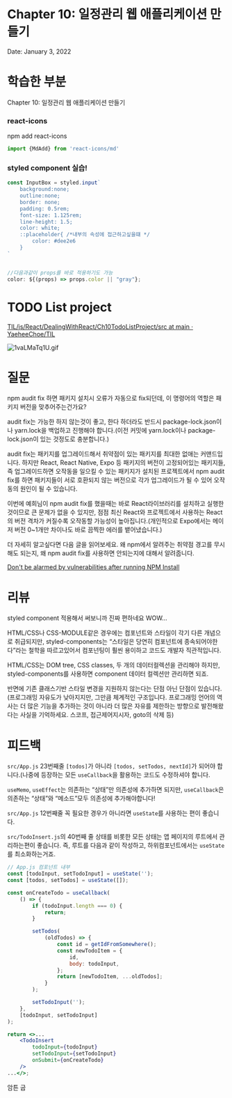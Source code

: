 # Chapter 10: 일정관리 웹 애플리케이션 만들기

Date: January 3, 2022

# 학습한 부분

Chapter 10: 일정관리 웹 애플리케이션 만들기

### react-icons

npm add react-icons

```jsx
import {MdAdd} from 'react-icons/md'
```

### styled component 실습!

```jsx
const InputBox = styled.input`
	background:none;
	outline:none;
	border: none;
	padding: 0.5rem;
	font-size: 1.125rem;
	line-height: 1.5;
	color: white;
	::placeholder{ /*내부의 속성에 접근하고싶을떄 */
		color: #dee2e6
	}
`
```

```jsx

//다음과같이 props를 바로 적용하기도 가능
color: ${(props) => props.color || "gray"};
```

# TODO List project

[TIL/js/React/DealingWithReact/Ch10TodoListProject/src at main · YaeheeChoe/TIL](https://github.com/YaeheeChoe/TIL/tree/main/js/React/DealingWithReact/Ch10TodoListProject/src)

![1vaLMaTq1U.gif](Chapter%2010%20%E1%84%8B%E1%85%B5%E1%86%AF%E1%84%8C%E1%85%A5%E1%86%BC%E1%84%80%E1%85%AA%E1%86%AB%E1%84%85%E1%85%B5%20%E1%84%8B%E1%85%B0%E1%86%B8%20%E1%84%8B%E1%85%A2%E1%84%91%E1%85%B3%E1%86%AF%E1%84%85%E1%85%B5%E1%84%8F%E1%85%A6%E1%84%8B%E1%85%B5%E1%84%89%E1%85%A7%E1%86%AB%20%E1%84%86%E1%85%A1%E1%86%AB%E1%84%83%E1%85%B3%E1%86%AF%E1%84%80%E1%85%B5%20f18c5aed7b9248128a20d88dd430bb3d/1vaLMaTq1U.gif)

# 질문

npm audit fix 하면 패키지 설치시 오류가 자동으로 fix되던데, 이 명령어의 역할은 패키지 버전을 맞추어주는건가요?

audit fix는 가능한 하지 않는것이 좋고, 한다 하더라도 반드시 package-lock.json이나 yarn.lock을 백업하고 진행해야 합니다.(이전 커밋에 yarn.lock이나 package-lock.json이 있는 것정도로 충분합니다.)

audit fix는 패키지를 업그레이드해서 취약점이 있는 패키지를 최대한 없애는 커맨드입니다. 하지만 React, React Native, Expo 등 패키지의 버전이 고정되어있는 패키지들, 즉 업그레이드하면 오작동을 일으킬 수 있는 패키지가 설치된 프로젝트에서 npm audit fix를 하면 패키지들이 서로 호환되지 않는 버전으로 각가 업그레이드가 될 수 있어 오작동의 원인이 될 수 있습니다.

이번에 예희님이 npm audit fix를 했을때는 바로 React라이브러리를 설치하고 실행한 것이므로 큰 문제가 없을 수 있지만, 점점 최신 React와 프로젝트에서 사용하는 React의 버전 격차가 커질수록 오작동할 가능성이 높아집니다.(개인적으로 Expo에서는 메이저 버전 0~1개만 차이나도 바로 끔찍한 에러를 뱉어냈습니다.)

더 자세히 알고싶다면 다음 글을 읽어보세요. 왜 npm에서 알려주는 취약점 경고를 무시해도 되는지, 왜 npm audit fix를 사용하면 안되는지에 대해서 알려줍니다.

[Don't be alarmed by vulnerabilities after running NPM Install](https://www.voitanos.io/blog/don-t-be-alarmed-by-vulnerabilities-after-running-npm-install/)

# 리뷰

styled component 적용해서 써보니까 진짜 편하네요 WOW...

HTML/CSS나 CSS-MODULE같은 경우에는 컴포넌트와 스타일이 각기 다른 개념으로 취급되지만, styled-components는 “스타일은 당연히 컴포넌트에 종속되어야한다”라는 철학을 따르고있어서 컴포넌팅이 훨씬 용이하고 코드도 개발자 직관적입니다.

HTML/CSS는 DOM tree, CSS classes, 두 개의 데이터컬렉션을 관리해야 하지만, styled-components를 사용하면 component 데이터 컬렉션만 관리하면 되죠.

반면에 기존 클래스기반 스타일 변경을 지원하지 않는다는 단점 아닌 단점이 있습니다.(프로그래밍 자유도가 낮아지지만, 그만큼 체계적인 구조입니다. 프로그래밍 언어의 역사는 더 많은 기능을 추가하는 것이 아니라 더 많은 자유를 제한하는 방향으로 발전해왔다는 사실을 기억하세요. 스코프, 접근제어지시자, goto의 삭제 등)

# 피드백

`src/App.js` 23번째줄 `[todos]`가 아니라 `[todos, setTodos, nextId]`가 되어야 합니다.(나중에 등장하는 모든 `useCallback`을 활용하는 코드도 수정하셔야 합니다.

`useMemo`, `useEffect`는 의존하는 “상태”만 의존성에 추가하면 되지만, `useCallback`은 의존하는 “상태”와 “메소드”모두 의존성에 추가해야합니다!

`src/App.js` 12번째줄 꼭 필요한 경우가 아니라면 `useState`를 사용하는 편이 좋습니다.

`src/TodoInsert.js`의 40번째 줄 상태를 비롯한 모든 상태는 앱 페이지의 루트에서 관리하는편이 좋습니다. 즉, 루트를 다음과 같이 작성하고, 하위컴포넌트에서는 `useState`를 최소화하는거죠.

```jsx
// App.js 컴포넌트 내부
const [todoInput, setTodoInput] = useState('');
const [todos, setTodos] = useState([]);

const onCreateTodo = useCallback(
	() => {
		if (todoInput.length === 0) {
			return;
		}

		setTodos(
			(oldTodos) => {
				const id = getIdFromSomewhere();
				const newTodoItem = {
					id,
					body: todoInput,
				};
				return [newTodoItem, ...oldTodos];
			}
		);

		setTodoInput('');
	},
	[todoInput, setTodoInput]
);

return <>...
	<TodoInsert
		todoInput={todoInput}
		setTodoInput={setTodoInput}
		onSubmit={onCreateTodo}
	/>
...</>;
```

암튼 굽